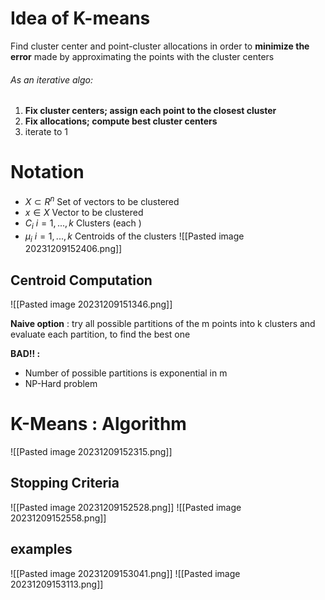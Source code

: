 # **Idea** of K-means
Find cluster center and point-cluster allocations in order to **minimize the error** made by approximating the points with the cluster centers
###### As an iterative algo:
1. **Fix cluster centers; assign each point to the closest cluster**
2.  **Fix allocations; compute best cluster centers**
3. iterate to 1 


# Notation
- $X \subset R^n$ Set of vectors to be clustered
- $x \in X$ Vector to be clustered
- $C_i$ $i = 1,...,k$ Clusters (each )
- $\mu_i$ $i = 1,...,k$ Centroids of the clusters
![[Pasted image 20231209152406.png]]


## Centroid Computation 
![[Pasted image 20231209151346.png]]

**Naive option**  : try all possible partitions of the m points into k clusters and evaluate each partition, to find the best one

**BAD!! :** 
- Number of possible partitions is exponential in m 
- NP-Hard problem

# K-Means : Algorithm
![[Pasted image 20231209152315.png]]
## Stopping Criteria
![[Pasted image 20231209152528.png]]
![[Pasted image 20231209152558.png]]

## examples
![[Pasted image 20231209153041.png]]
![[Pasted image 20231209153113.png]]
